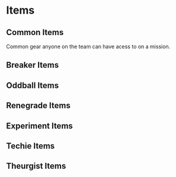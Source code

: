 # Items

## Common Items

Common gear anyone on the team can have acess to on a mission.

## Breaker Items

## Oddball Items

## Renegrade Items

## Experiment Items

## Techie Items

## Theurgist Items
